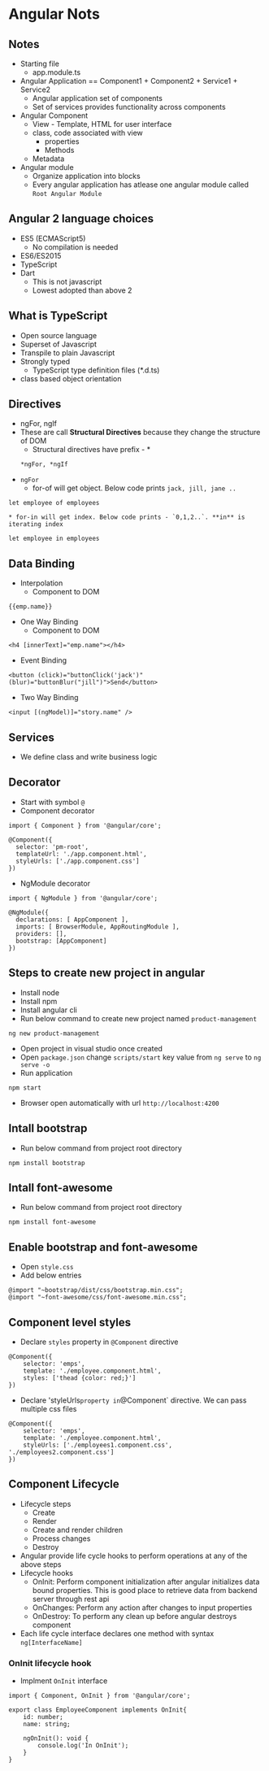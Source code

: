 # Angular Nots

## Notes
* Starting file
    * app.module.ts
* Angular Application == Component1 + Component2 + Service1 + Service2
	* Angular application set of components
	* Set of services provides functionality across components
* Angular Component
	* View - Template, HTML for user interface
	* class, code associated with view
		* properties
		* Methods
	* Metadata
* Angular module
	* Organize application into blocks
	* Every angular application has atlease one angular module called `Root Angular Module`

## Angular 2 language choices
* ES5 (ECMAScript5)
    * No compilation is needed
* ES6/ES2015
* TypeScript
* Dart
    * This is not javascript
    * Lowest adopted than above 2

## What is TypeScript
* Open source language
* Superset of Javascript
* Transpile to plain Javascript
* Strongly typed
	* TypeScript type definition files (*.d.ts)
* class based object orientation

## Directives
* ngFor, ngIf
* These are call **Structural Directives** because they change the structure of DOM
    * Structural directives have prefix - *
    ```
    *ngFor, *ngIf
    ```
* `ngFor`
	* for-of will get object. Below code prints `jack, jill, jane ..`
```
let employee of employees
```
	* for-in will get index. Below code prints - `0,1,2..`. **in** is iterating index
```
let employee in employees
```

## Data Binding
* Interpolation
    * Component to DOM
```
{{emp.name}}
```
* One Way Binding
    * Component to DOM
```
<h4 [innerText]="emp.name"></h4>
```
* Event Binding
```
<button (click)="buttonClick('jack')" (blur)="buttonBlur("jill")">Send</button>
```
* Two Way Binding
```
<input [(ngModel)]="story.name" />
```

## Services
* We define class and write business logic

## Decorator
* Start with symbol `@`
* Component decorator
```
import { Component } from '@angular/core';

@Component({
  selector: 'pm-root',
  templateUrl: './app.component.html',
  styleUrls: ['./app.component.css']
})
```
* NgModule decorator
```
import { NgModule } from '@angular/core';

@NgModule({
  declarations: [ AppComponent ],
  imports: [ BrowserModule, AppRoutingModule ],
  providers: [],
  bootstrap: [AppComponent]
})
```

## Steps to create new project in angular
* Install node
* Install npm
* Install angular cli
* Run below command to create new project named `product-management`
```
ng new product-management
```
* Open project in visual studio once created
* Open `package.json` change `scripts/start` key value from `ng serve` to `ng serve -o`
* Run application
```
npm start
```
* Browser open automatically with url `http://localhost:4200`

## Intall bootstrap
* Run below command from project root directory
```
npm install bootstrap
```

## Intall font-awesome
* Run below command from project root directory
```
npm install font-awesome
```

## Enable bootstrap and font-awesome
* Open `style.css`
* Add below entries
```
@import "~bootstrap/dist/css/bootstrap.min.css";
@import "~font-awesome/css/font-awesome.min.css";
```

## Component level styles
* Declare `styles` property in `@Component` directive
```
@Component({
	selector: 'emps',
	template: './employee.component.html',
	styles: ['thead {color: red;}']
})
```
* Declare 'styleUrls` property in `@Component` directive. We can pass multiple css files
```
@Component({
	selector: 'emps',
	template: './employee.component.html',
	styleUrls: ['./employees1.component.css', './employees2.component.css']
})
```

## Component Lifecycle
* Lifecycle steps
	* Create
	* Render
	* Create and render children
	* Process changes
	* Destroy
* Angular provide life cycle hooks to perform operations at any of the above steps
* Lifecycle hooks
	* OnInit: Perform component initialization after angular initializes data bound properties. This is good place to retrieve data from backend server through rest api
	* OnChanges: Perform any action after changes to input properties
	* OnDestroy: To perform any clean up before angular destroys component
* Each life cycle interface declares one method with syntax `ng[InterfaceName]`	

### OnInit lifecycle hook
* Implment `OnInit` interface
```
import { Component, OnInit } from '@angular/core';

export class EmployeeComponent implements OnInit{
	id: number;
	name: string;
	
	ngOnInit(): void {
		console.log('In OnInit');
	}
}
```